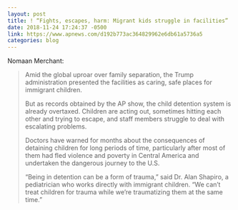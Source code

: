 ```yaml
---
layout: post
title: ! “Fights, escapes, harm: Migrant kids struggle in facilities”
date: 2018-11-24 17:24:37 -0500
link: https://www.apnews.com/d192b773ac364829962e6db61a5736a5
categories: blog
---
```

Nomaan Merchant:

>Amid the global uproar over family separation, the Trump administration presented the facilities as caring, safe places for immigrant children.
>
>But as records obtained by the AP show, the child detention system is already overtaxed. Children are acting out, sometimes hitting each other and trying to escape, and staff members struggle to deal with escalating problems.
>
>Doctors have warned for months about the consequences of detaining children for long periods of time, particularly after most of them had fled violence and poverty in Central America and undertaken the dangerous journey to the U.S.
>
>“Being in detention can be a form of trauma,” said Dr. Alan Shapiro, a pediatrician who works directly with immigrant children. “We can’t treat children for trauma while we’re traumatizing them at the same time.”